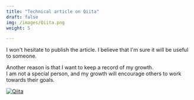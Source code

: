 ```yaml
---
title: "Technical article on Qiita"
draft: false
img: /images/Qiita.png
weight: 5

---
```


I won't hesitate to publish the article.
I believe that I'm sure it will be useful to someone.

Another reason is that I want to keep a record of my growth.  
I am not a special person, and my growth will encourage others to work towards their goals.

[![Qiita](/images/Qiita.png)](https://qiita.com/OKsaiyowa)

